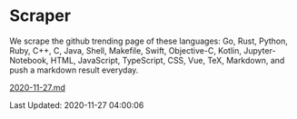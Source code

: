 # Scraper

We scrape the github trending page of these languages: Go, Rust, Python, Ruby, C++, C, Java, Shell, Makefile, Swift, Objective-C, Kotlin, Jupyter-Notebook, HTML, JavaScript, TypeScript, CSS, Vue, TeX, Markdown, and push a markdown result everyday.

[2020-11-27.md](https://github.com/yangwenmai/github-trending-backup/blob/master/2020-11-27.md)

Last Updated: 2020-11-27 04:00:06
